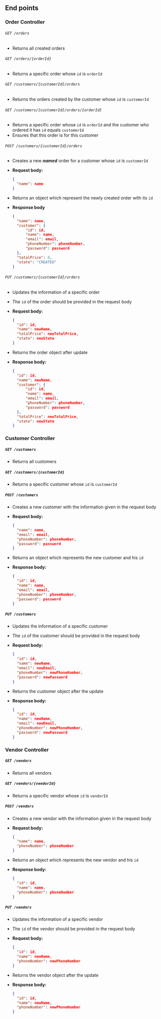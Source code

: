 ## End points

### Order Controller

###### `GET /orders`

- Returns all created orders

###### `GET /orders/{orderId}`

- Returns a specific order whose `id` is `orderId`

###### `GET /customers/{customerId}/orders`

- Returns the orders created by the customer whose `id` is `customerId`

###### `GET /customers/{customerId}/orders/{orderId}`

- Returns a specific order whose `id` is `orderId` and the customer who ordered it has `id` equals `customerId`
- Ensures that this order is for this customer

###### `POST /customers/{customerId}/orders`

- Creates a new ***named*** order for a customer whose `id` is `customerId`
- **Request body:**
  
  ```json
  {
    "name": name
  }
  ```
- Returns an object which represent the newly created order with its `id`
- **Response body**
  
  ```json
  {
    "name": name,
    "customer": {
        "id": id,
        "name": name,
        "email": email,
        "phoneNumber": phoneNumber,
        "password": password
    },
    "totalPrice": 0,
    "state": "CREATED"
  }
  ```

###### `PUT /customers/{customerId}/orders`

- Updates the information of a specific order
- The `id` of the order should be provided in the request body
- **Request body:**
  
  ```json
  {
    "id": id,
    "name": newName,
    "totalPrice": newTotalPrice,
    "state": newState
  }
  ```
- Returns the order object after update
- **Response body:**
  
  ```json
  {
    "id": id,
    "name": newName,
    "customer": {
        "id": id,
        "name": name,
        "email": email,
        "phoneNumber": phoneNumber,
        "password": password
    },
    "totalPrice": newTotalPrice,
    "state": newState
  }
  ```
  
### Customer Controller

##### `GET /customers`

- Returns all customers

##### `GET /customers/{customerId}`

- Returns a specific customer whose `id` is `customerId`

##### `POST /customers`

- Creates a new customer with the information given in the request body
- **Request body:**
  
  ```json
  {
    "name": name,
    "email": email,
    "phoneNumber": phoneNumber,
    "password": password
  }
  ```
- Returns an object which represents the new customer and his `id`
- **Response body:**
  
  ```json
  {
    "id": id,
    "name": name,
    "email": email,
    "phoneNumber": phoneNumber,
    "password": password
  }
  ```

##### `PUT /customers`

- Updates the information of a specific customer
- The `id` of the customer should be provided in the request body
- **Request body:**
  
  ```json
  {
    "id": id,
    "name": newName,
    "email": newEmail,
    "phoneNumber": newPhoneNumber,
    "password": newPassword
  }
  ```
- Returns the customer object after the update
- **Response body:**
  
  ```json
  {
    "id": id,
    "name": newName,
    "email": newEmail,
    "phoneNumber": newPhoneNumber,
    "password": newPassword
  }
  ```

### Vendor Controller

##### `GET /vendors`

- Returns all vendors

##### `GET /vendors/{vendorId}`

- Returns a specific vendor whose `id` is `vendorId`

##### `POST /vendors`

- Creates a new vendor with the information given in the request body
- **Request body:**
  
  ```json
  {
    "name": name,
    "phoneNumber": phoneNumber
  }
  ```
- Returns an object which represents the new vendor and his `id`
- **Response body:**
  
  ```json
  {
    "id": id,
    "name": name,
    "phoneNumber": phoneNumber
  }
  ```

##### `PUT /vendors`

- Updates the information of a specific vendor
- The `id` of the vendor should be provided in the request body
- **Request body:**
  
  ```json
  {
    "id": id,
    "name": newName,
    "phoneNumber": newPhoneNumber
  }
  ```
- Returns the vendor object after the update
- **Response body:**
  
  ```json
  {
    "id": id,
    "name": newName,
    "phoneNumber": newPhoneNumber
  }
  ```
